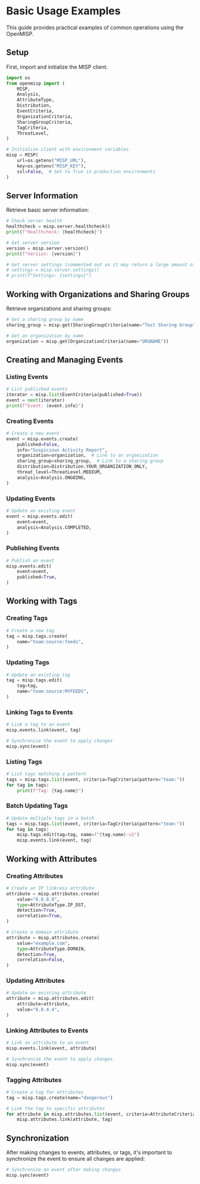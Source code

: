 # Basic Usage Examples

This guide provides practical examples of common operations using the OpenMISP.

## Setup

First, import and initialize the MISP client:

```python
import os
from openmisp import (
    MISP,
    Analysis,
    AttributeType,
    Distribution,
    EventCriteria,
    OrganizationCriteria,
    SharingGroupCriteria,
    TagCriteria,
    ThreatLevel,
)

# Initialize client with environment variables
misp = MISP(
    url=os.getenv("MISP_URL"),
    key=os.getenv("MISP_KEY"),
    ssl=False,  # Set to True in production environments
)
```

## Server Information

Retrieve basic server information:

```python
# Check server health
healthcheck = misp.server.healthcheck()
print(f"Healthcheck: {healthcheck}")

# Get server version
version = misp.server.version()
print(f"Version: {version}")

# Get server settings (commented out as it may return a large amount of data)
# settings = misp.server.settings()
# print(f"Settings: {settings}")
```

## Working with Organizations and Sharing Groups

Retrieve organizations and sharing groups:

```python
# Get a sharing group by name
sharing_group = misp.get(SharingGroupCriteria(name="Test Sharing Group"))

# Get an organization by name
organization = misp.get(OrganizationCriteria(name="ORGNAME"))
```

## Creating and Managing Events

### Listing Events

```python
# List published events
iterator = misp.list(EventCriteria(published=True))
event = next(iterator)
print(f"Event: {event.info}")
```

### Creating Events

```python
# Create a new event
event = misp.events.create(
    published=False,
    info="Suspicious Activity Report",
    organization=organization,  # Link to an organization
    sharing_group=sharing_group,  # Link to a sharing group
    distribution=Distribution.YOUR_ORGANIZATION_ONLY,
    threat_level=ThreatLevel.MEDIUM,
    analysis=Analysis.ONGOING,
)
```

### Updating Events

```python
# Update an existing event
event = misp.events.edit(
    event=event,
    analysis=Analysis.COMPLETED,
)
```

### Publishing Events

```python
# Publish an event
misp.events.edit(
    event=event,
    published=True,
)
```

## Working with Tags

### Creating Tags

```python
# Create a new tag
tag = misp.tags.create(
    name="team:source:feeds",
)
```

### Updating Tags

```python
# Update an existing tag
tag = misp.tags.edit(
    tag=tag,
    name="team:source:MYFEEDS",
)
```

### Linking Tags to Events

```python
# Link a tag to an event
misp.events.link(event, tag)

# Synchronize the event to apply changes
misp.sync(event)
```

### Listing Tags

```python
# List tags matching a pattern
tags = misp.tags.list(event, criteria=TagCriteria(pattern="team:"))
for tag in tags:
    print(f"Tag: {tag.name}")
```

### Batch Updating Tags

```python
# Update multiple tags in a batch
tags = misp.tags.list(event, criteria=TagCriteria(pattern="team:"))
for tag in tags:
    misp.tags.edit(tag=tag, name=f"{tag.name}-v2")
    misp.events.link(event, tag)
```

## Working with Attributes

### Creating Attributes

```python
# Create an IP linkress attribute
attribute = misp.attributes.create(
    value="8.8.8.8",
    type=AttributeType.IP_DST,
    detection=True,
    correlation=True,
)

# Create a domain attribute
attribute = misp.attributes.create(
    value="example.com",
    type=AttributeType.DOMAIN,
    detection=True,
    correlation=False,
)
```

### Updating Attributes

```python
# Update an existing attribute
attribute = misp.attributes.edit(
    attribute=attribute,
    value="8.8.4.4",
)
```

### Linking Attributes to Events

```python
# Link an attribute to an event
misp.events.link(event, attribute)

# Synchronize the event to apply changes
misp.sync(event)
```

### Tagging Attributes

```python
# Create a tag for attributes
tag = misp.tags.create(name="dangerous")

# Link the tag to specific attributes
for attribute in misp.attributes.list(event, criteria=AttributeCriteria(type=AttributeType.IP_DST)):
    misp.attributes.link(attribute, tag)
```

## Synchronization

After making changes to events, attributes, or tags, it's important to synchronize the event to ensure all changes are applied:

```python
# Synchronize an event after making changes
misp.sync(event)
```

